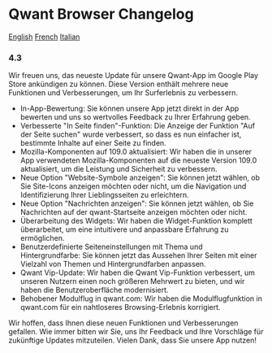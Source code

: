 
# Qwant Browser Changelog

[English](https://github.com/Qwant/QwantBrowserAndroid/blob/main/CHANGELOG.md)
[French](https://github.com/Qwant/QwantBrowserAndroid/blob/main/CHANGELOG_fr.md)
[Italian](https://github.com/Qwant/QwantBrowserAndroid/blob/main/CHANGELOG_it.md)

### 4.3

Wir freuen uns, das neueste Update für unsere Qwant-App im Google Play Store ankündigen zu können. Diese Version enthält mehrere neue Funktionen und Verbesserungen, um Ihr Surferlebnis zu verbessern.

* In-App-Bewertung: Sie können unsere App jetzt direkt in der App bewerten und uns so wertvolles Feedback zu Ihrer Erfahrung geben.
* Verbesserte "In Seite finden"-Funktion: Die Anzeige der Funktion "Auf der Seite suchen" wurde verbessert, so dass es nun einfacher ist, bestimmte Inhalte auf einer Seite zu finden.
* Mozilla-Komponenten auf 109.0 aktualisiert: Wir haben die in unserer App verwendeten Mozilla-Komponenten auf die neueste Version 109.0 aktualisiert, um die Leistung und Sicherheit zu verbessern.
* Neue Option "Website-Symbole anzeigen": Sie können jetzt wählen, ob Sie Site-Icons anzeigen möchten oder nicht, um die Navigation und Identifizierung Ihrer Lieblingsseiten zu erleichtern.
* Neue Option "Nachrichten anzeigen": Sie können jetzt wählen, ob Sie Nachrichten auf der qwant-Startseite anzeigen möchten oder nicht.
* Überarbeitung des Widgets: Wir haben die Widget-Funktion komplett überarbeitet, um eine intuitivere und anpassbare Erfahrung zu ermöglichen.
* Benutzerdefinierte Seiteneinstellungen mit Thema und Hintergrundfarbe: Sie können jetzt das Aussehen Ihrer Seiten mit einer Vielzahl von Themen und Hintergrundfarben anpassen.
* Qwant Vip-Update: Wir haben die Qwant Vip-Funktion verbessert, um unseren Nutzern einen noch größeren Mehrwert zu bieten, und wir haben die Benutzeroberfläche modernisiert.
* Behobener Modulflug in qwant.com: Wir haben die Modulflugfunktion in qwant.com für ein nahtloseres Browsing-Erlebnis korrigiert.

Wir hoffen, dass Ihnen diese neuen Funktionen und Verbesserungen gefallen. Wie immer bitten wir Sie, uns Ihr Feedback und Ihre Vorschläge für zukünftige Updates mitzuteilen. Vielen Dank, dass Sie unsere App nutzen!
